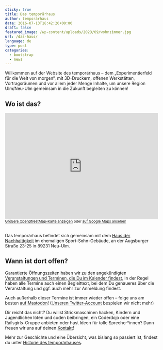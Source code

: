 ```yaml
---
sticky: true
title: Das temporärhaus
author: temporärhaus
date: 2016-07-13T18:42:20+00:00
draft: false
featured_image: /wp-content/uploads/2023/09/wohnzimmer.jpg
url: /das-haus/
language: de
type: post
categories:
  - bootstrap
  - news
---
```

Willkommen auf der Website des temporärhaus – dem „Experimentierfeld für die Welt von morgen“, mit 3D-Druckern, offenen Werkstätten, Vortragsräumen und vor allem jeder Menge Inhalte, um unsere Region Ulm/Neu-Ulm gemeinsam in die Zukunft begleiten zu können!

<!--more-->

## Wo ist das?

<iframe width="100%" height="350" frameborder="0" scrolling="no" marginheight="0" marginwidth="0" src="https://www.openstreetmap.org/export/embed.html?bbox=10.000120103359224%2C48.39563732211802%2C10.00395566225052%2C48.397005066875344&amp;layer=mapnik&amp;marker=48.39632119909295%2C10.00203788280487"></iframe> <small><a href="https://www.openstreetmap.org/?mlat=48.39632&amp;mlon=10.00204#map=19/48.39632/10.00204">Größere OpenStreetMap-Karte anzeigen</a> oder <a href="https://goo.gl/maps/pDmZJLzoo3Sc8xD69">auf Google Maps ansehen</a></small><br/><br/>

Das temporärhaus befindet sich gemeinsam mit dem [Haus der Nachhaltigkeit](https://www.h-d-n.org/) im ehemaligen Sport-Sohn-Gebäude, an der Augsburger Straße 23-25 in 89231 Neu-Ulm.

## Wann ist dort offen?

Garantierte Öffnungszeiten haben wir zu den angekündigten [Veranstaltungen und Terminen, die Du im Kalender findest.](/termine-und-oeffnungszeiten/) In der Regel haben alle Termine auch einen Begleittext, bei dem Du genaueres über die Veranstaltung und ggf. auch mehr zur Anmeldung findest.

Auch außerhalb dieser Termine ist immer wieder offen – folge uns am besten [auf Mastodon](https://chaos.social/@temporaerhaus)! ([Unseren Twitter-Account](https://twitter.com/temporaerhaus) bespielen wir nicht mehr)

Dir reicht das nicht? Du willst Strickmaschinen hacken, Kindern und Jugendlichen löten und coden beibringen, ein Coderdojo oder eine Railsgirls-Gruppe anbieten oder hast Ideen für tolle Sprecher*innen? Dann freuen wir uns auf deinen [Kontakt](/kontakt/)!

Mehr zur Geschichte und eine Übersicht, was bislang so passiert ist, findest du unter [Historie des temporärhauses](/geschichte/).
